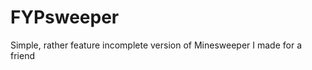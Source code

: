 FYPsweeper
==========

Simple, rather feature incomplete version of Minesweeper I made for a friend
